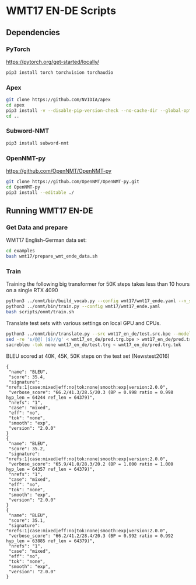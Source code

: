 # WMT17 EN-DE Scripts

## Dependencies

### PyTorch

<https://pytorch.org/get-started/locally/>

```bash
pip3 install torch torchvision torchaudio
```

### Apex

```bash
git clone https://github.com/NVIDIA/apex
cd apex
pip3 install -v --disable-pip-version-check --no-cache-dir --global-option="--cpp_ext" --global-option="--cuda_ext" --global-option="--deprecated_fused_adam" --global-option="--xentropy" --global-option="--fast_multihead_attn" ./
cd ..
```

### Subword-NMT

```bash
pip3 install subword-nmt
```

### OpenNMT-py

<https://github.com/OpenNMT/OpenNMT-py>

```bash
git clone https://github.com/OpenNMT/OpenNMT-py.git
cd OpenNMT-py
pip3 install --editable ./
```

## Running WMT17 EN-DE

### Get Data and prepare

WMT17 English-German data set:

```bash
cd examples
bash wmt17/prepare_wmt_ende_data.sh
```

### Train

Training the following big transformer for 50K steps takes less than 10 hours on a single RTX 4090

```bash
python3 ../onmt/bin/build_vocab.py --config wmt17/wmt17_ende.yaml --n_sample -1
python3 ../onmt/bin/train.py --config wmt17/wmt17_ende.yaml
bash scripts/onmt/train.sh
```

Translate test sets with various settings on local GPU and CPUs.

```bash
python3 ../onmt/bin/translate.py --src wmt17_en_de/test.src.bpe --model wmt17_en_de/bigwmt17_step_50000.pt --beam_size 5 --batch_size 4096 --batch_type tokens --output wmt17_en_de/pred.trg.bpe --gpu 0
sed -re 's/@@( |$)//g' < wmt17_en_de/pred.trg.bpe > wmt17_en_de/pred.trg.tok
sacrebleu -tok none wmt17_en_de/test.trg < wmt17_en_de/pred.trg.tok
```

BLEU scored at 40K, 45K, 50K steps on the test set (Newstest2016)

```
{
 "name": "BLEU",
 "score": 35.4,
 "signature": "nrefs:1|case:mixed|eff:no|tok:none|smooth:exp|version:2.0.0",
 "verbose_score": "66.2/41.3/28.5/20.3 (BP = 0.998 ratio = 0.998 hyp_len = 64244 ref_len = 64379)",
 "nrefs": "1",
 "case": "mixed",
 "eff": "no",
 "tok": "none",
 "smooth": "exp",
 "version": "2.0.0"
}
{
 "name": "BLEU",
 "score": 35.2,
 "signature": "nrefs:1|case:mixed|eff:no|tok:none|smooth:exp|version:2.0.0",
 "verbose_score": "65.9/41.0/28.3/20.2 (BP = 1.000 ratio = 1.000 hyp_len = 64357 ref_len = 64379)",
 "nrefs": "1",
 "case": "mixed",
 "eff": "no",
 "tok": "none",
 "smooth": "exp",
 "version": "2.0.0"
}
{
 "name": "BLEU",
 "score": 35.1,
 "signature": "nrefs:1|case:mixed|eff:no|tok:none|smooth:exp|version:2.0.0",
 "verbose_score": "66.2/41.2/28.4/20.3 (BP = 0.992 ratio = 0.992 hyp_len = 63885 ref_len = 64379)",
 "nrefs": "1",
 "case": "mixed",
 "eff": "no",
 "tok": "none",
 "smooth": "exp",
 "version": "2.0.0"
}

```

